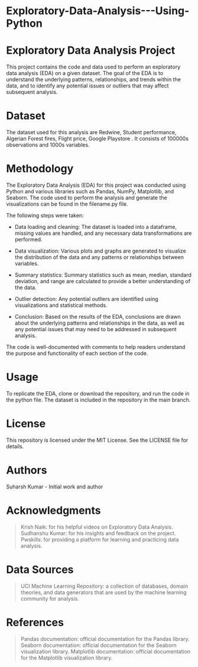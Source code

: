 # Exploratory-Data-Analysis---Using-Python

# Exploratory Data Analysis Project
This project contains the code and data used to perform an exploratory data analysis (EDA) on a given dataset. The goal of the EDA is to understand the underlying patterns, relationships, and trends within the data, and to identify any potential issues or outliers that may affect subsequent analysis.

# Dataset
The dataset used for this analysis are Redwine, Student performance, Algerian Forest fires, Flight price, Google Playstore  . It consists of 100000s observations and 1000s variables.

# Methodology
The Exploratory Data Analysis (EDA) for this project was conducted using Python and various libraries such as Pandas, NumPy, Matplotlib, and Seaborn. The code used to perform the analysis and generate the visualizations can be found in the filename.py file.

The following steps were taken:

- Data loading and cleaning: 
The dataset is loaded into a dataframe, missing values are handled, and any necessary data transformations are performed.

- Data visualization:
Various plots and graphs are generated to visualize the distribution of the data and any patterns or relationships between variables.

- Summary statistics:
Summary statistics such as mean, median, standard deviation, and range are calculated to provide a better understanding of the data.

- Outlier detection:
Any potential outliers are identified using visualizations and statistical methods.

- Conclusion: 
Based on the results of the EDA, conclusions are drawn about the underlying patterns and relationships in the data, as well as any potential issues that may need to be addressed in subsequent analysis.

The code is well-documented with comments to help readers understand the purpose and functionality of each section of the code. 

# Usage
To replicate the EDA, clone or download the repository, and run the code in the python file. The dataset is included in the repository in the main branch.

# License
This repository is licensed under the MIT License. See the LICENSE file for details.

# Authors
Suharsh Kumar - Initial work and author

# Acknowledgments
> Krish Naik: for his helpful videos on Exploratory Data Analysis.
> Sudhanshu Kumar: for his insights and feedback on the project.
> Pwskills: for providing a platform for learning and practicing data analysis.

# Data Sources
> UCI Machine Learning Repository: a collection of databases, domain theories, and data generators that are used by the machine learning community for analysis.

# References
> Pandas documentation: official documentation for the Pandas library.
> Seaborn documentation: official documentation for the Seaborn visualization library.
> Matplotlib documentation: official documentation for the Matplotlib visualization library.
